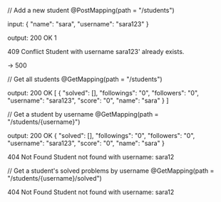 // Add a new student
@PostMapping(path = "/students")

input: 
{
"name": "sara",
"username": "sara123"
}

output:
200
OK
1

409
Conflict
Student with username sara123' already exists.

-> 500

// Get all students
@GetMapping(path = "/students")

output:
200
OK
[
{
"solved": [],
"followings": "0",
"followers": "0",
"username": "sara123",
"score": "0",
"name": "sara"
}
]

// Get a student by username
@GetMapping(path = "/students/{username}")

output:
200
OK
{
"solved": [],
"followings": "0",
"followers": "0",
"username": "sara123",
"score": "0",
"name": "sara"
}

404
Not Found
Student not found with username: sara12

// Get a student's solved problems by username
@GetMapping(path = "/students/{username}/solved")

404
Not Found
Student not found with username: sara12
